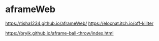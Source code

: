 # aframeWeb
 https://tisha1234.github.io/aframeWeb/
https://elocnat.itch.io/off-killter

https://bryik.github.io/aframe-ball-throw/index.html
